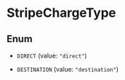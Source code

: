 

# StripeChargeType

## Enum


* `DIRECT` (value: `"direct"`)

* `DESTINATION` (value: `"destination"`)



